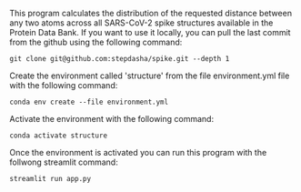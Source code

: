 This program calculates the distribution of the requested distance between any two atoms across all SARS-CoV-2 spike structures available in the Protein Data Bank.
If you want to use it locally, you can pull the last commit from the github using the following command:

	git clone git@github.com:stepdasha/spike.git --depth 1
Create the environment called 'structure' from the file environment.yml file with the following command:

	conda env create --file environment.yml
Activate the environment with the following command:

	conda activate structure
Once the environment is activated you can run this program with the follwong streamlit command:
	
	streamlit run app.py 

